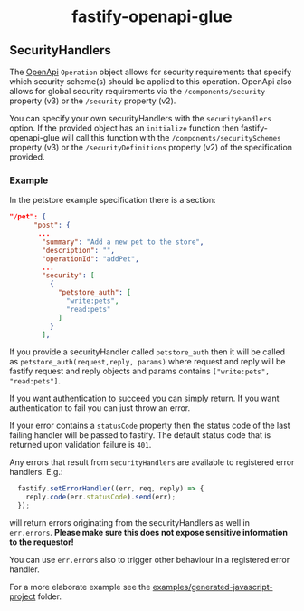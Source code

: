 <h1 align="center">fastify-openapi-glue</h1>

## SecurityHandlers
The [OpenApi](https://www.openapis.org/) `Operation` object allows for security requirements that specify which security scheme(s) should be applied to this operation. OpenApi also allows for global security requirements via the `/components/security` property (v3) or the `/security` property (v2).

You can specify your own securityHandlers with the `securityHandlers` option.
If the provided object has an `initialize` function then fastify-openapi-glue will call this function with the `/components/securitySchemes` property (v3) or the `/securityDefinitions` property (v2) of the specification provided.

### Example

In the petstore example specification there is a section:
```json
"/pet": {
      "post": {
       ...
        "summary": "Add a new pet to the store",
        "description": "",
        "operationId": "addPet",
        ...
        "security": [
          {
            "petstore_auth": [
              "write:pets",
              "read:pets"
            ]
          }
        ],
```

If you provide a securityHandler called `petstore_auth` then it will be called as `petstore_auth(request,reply, params)` where request and reply will be fastify request and reply objects and params contains `["write:pets", "read:pets"]`.

If you want authentication to succeed you can simply return. If you want authentication to fail you can just throw an error. 

If your error contains a `statusCode` property then the status code of the last failing handler will be passed to fastify. The default status code that is returned upon validation failure is `401`.

Any errors that result from `securityHandlers` are available to registered error handlers. E.g.:
```javascript
  fastify.setErrorHandler((err, req, reply) => {
    reply.code(err.statusCode).send(err);
  });
```
will return errors originating from the securityHandlers as well in `err.errors`.
**Please make sure this does not expose sensitive information to the requestor!**

You can use `err.errors` also to trigger other behaviour in a registered error handler.

For a more elaborate example see the [examples/generated-javascript-project](/examples/generated-javascript-project) folder.
